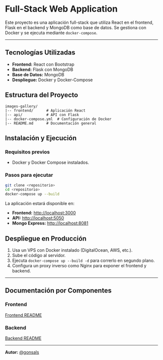 # Full-Stack Web Application

Este proyecto es una aplicación full-stack que utiliza React en el frontend, Flask en el backend y MongoDB como base de datos. Se gestiona con Docker y se ejecuta mediante `docker-compose`.

---

## Tecnologías Utilizadas

-   **Frontend:** React con Bootstrap
-   **Backend:** Flask con MongoDB
-   **Base de Datos:** MongoDB
-   **Despliegue:** Docker y Docker-Compose

## Estructura del Proyecto

```
images-gallery/
|-- frontend/      # Aplicación React
|-- api/           # API con Flask
|-- docker-compose.yml  # Configuración de Docker
|-- README.md      # Documentación general
```

## Instalación y Ejecución

### Requisitos previos

-   Docker y Docker Compose instalados.

### Pasos para ejecutar

```sh
git clone <repositorio>
cd <repositorio>
docker-compose up --build
```

La aplicación estará disponible en:

-   **Frontend:** [http://localhost:3000](http://localhost:3000)
-   **API:** [http://localhost:5050](http://localhost:5050)
-   **Mongo Express:** [http://localhost:8081](http://localhost:8081)

## Despliegue en Producción

1. Usa un VPS con Docker instalado (DigitalOcean, AWS, etc.).
2. Sube el código al servidor.
3. Ejecuta `docker-compose up --build -d` para correrlo en segundo plano.
4. Configura un proxy inverso como Nginx para exponer el frontend y backend.

---

## Documentación por Componentes

### Frontend

[Frontend README](frontend/README.md)

### Backend

[Backend README](api/README.md)

---

**Autor:** [@gonsals](https://www.github.com/gonsals)
